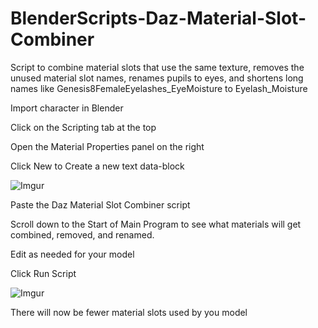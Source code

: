 # BlenderScripts-Daz-Material-Slot-Combiner
Script to combine material slots that use the same texture, removes the unused material slot names, renames pupils to eyes, and shortens long names like Genesis8FemaleEyelashes_EyeMoisture to Eyelash_Moisture

Import character in Blender

Click on the Scripting tab at the top

Open the Material Properties panel on the right

Click New to Create a new text data-block

![Imgur](https://i.imgur.com/37wUy32.png)

Paste the Daz Material Slot Combiner script

Scroll down to the Start of Main Program to see what materials will get combined, removed, and renamed.

Edit as needed for your model

Click Run Script

![Imgur](https://i.imgur.com/3L6xgTg.png)

There will now be fewer material slots used by you model

